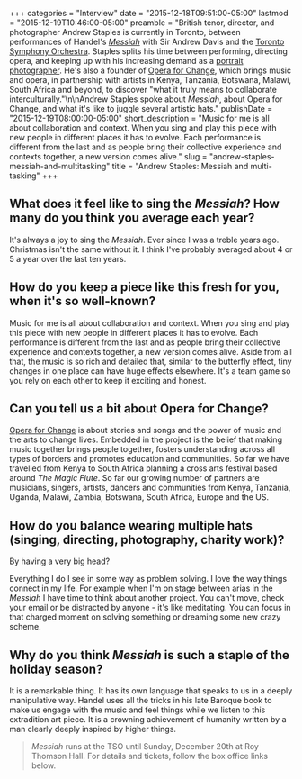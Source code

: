 +++
categories = "Interview"
date = "2015-12-18T09:51:00-05:00"
lastmod = "2015-12-19T10:46:00-05:00"
preamble = "British tenor, director, and photographer Andrew Staples is currently in Toronto, between performances of Handel's [*Messiah*](http://www.tso.ca/en-ca/concerts-and-tickets/2015-2016-Season/EventDetails/Messiah.aspx) with Sir Andrew Davis and the [Toronto Symphony Orchestra](/scene/companies/toronto-symphony-orchestra/). Staples splits his time between performing, directing opera, and keeping up with his increasing demand as a [portrait photographer](http://www.andystaplesphotography.com/). He's also a founder of [Opera for Change](http://www.operaforchange.com/#!about/c10fk), which brings music and opera, in partnership with artists in Kenya, Tanzania, Botswana, Malawi, South Africa and beyond, to discover \"what it truly means to collaborate interculturally.\"\n\nAndrew Staples spoke about *Messiah*, about Opera for Change, and what it's like to juggle several artistic hats."
publishDate = "2015-12-19T08:00:00-05:00"
short_description = "Music for me is all about collaboration and context. When you sing and play this piece with new people in different places it has to evolve. Each performance is different from the last and as people bring their collective experience and contexts together, a new version comes alive."
slug = "andrew-staples-messiah-and-multitasking"
title = "Andrew Staples: Messiah and multi-tasking"
+++

## What does it feel like to sing the *Messiah*? How many do you think you average each year?

It's always a joy to sing the *Messiah*. Ever since I was a treble years ago. Christmas isn't the same without it. I think I've probably averaged about 4 or 5 a year over the last ten years. 

## How do you keep a piece like this fresh for you, when it's so well-known?

Music for me is all about collaboration and context. When you sing and play this piece with new people in different places it has to evolve. Each performance is different from the last and as people bring their collective experience and contexts together, a new version comes alive. Aside from all that, the music is so rich and detailed that, similar to the butterfly effect, tiny changes in one place can have huge effects elsewhere. It's a team game so you rely on each other to keep it exciting and honest. 

## Can you tell us a bit about Opera for Change?

[Opera for Change](http://www.operaforchange.com/#!about/c10fk) is about stories and songs and the power of music and the arts to change lives. Embedded in the project is the belief that making music together brings people together, fosters understanding across all types of borders and promotes education and communities. So far we have travelled from Kenya to South Africa planning a cross arts festival based around *The Magic Flute*. So far our growing number of partners are musicians, singers, artists, dancers and communities from Kenya, Tanzania, Uganda, Malawi, Zambia, Botswana, South Africa, Europe and the US. 

## How do you balance wearing multiple hats (singing, directing, photography, charity work)?

By having a very big head? 

Everything I do I see in some way as problem solving. I love the way things connect in my life. For example when I'm on stage between arias in the *Messiah* I have time to think about another project. You can't move, check your email or be distracted by anyone - it's like meditating. You can focus in that charged moment on solving something or dreaming some new crazy scheme. 

## Why do you think *Messiah* is such a staple of the holiday season?

It is a remarkable thing. It has its own language that speaks to us in a deeply manipulative way. Handel uses all the tricks in his late Baroque book to make us engage with the music and feel things while we listen to this extradition art piece. It is a crowning achievement of humanity written by a man clearly deeply inspired by higher things.

>*Messiah* runs at the TSO until Sunday, December 20th at Roy Thomson Hall. For details and tickets, follow the box office links below.
